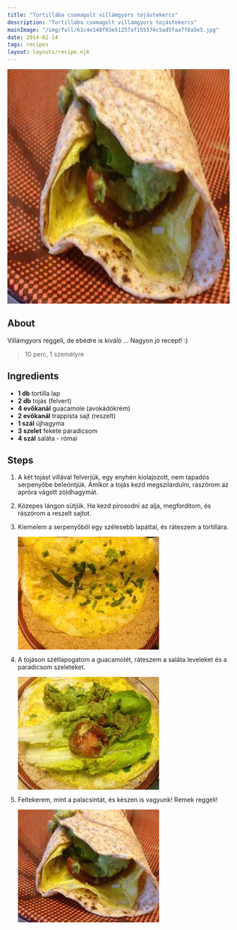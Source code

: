 ```yaml
---
title: "Tortillába csomagolt villámgyors tojástekercs"
description: "Tortillába csomagolt villámgyors tojástekercs"
mainImage: "/img/full/61c4e148f93e51257af155574c5ad5faa7f8a5e5.jpg"
date: 2014-02-14
tags: recipes
layout: layouts/recipe.njk
---
```

                            
<p align="center"><a href="https://cookpad.com/hu/receptek/1925452-tortillaba-csomagolt-villamgyors-tojastekercs" rel="Recipe source page"><img width="751" height="532" src="/img/full/61c4e148f93e51257af155574c5ad5faa7f8a5e5.jpg"/></a></p>

## About
<p class="mb-sm">Villámgyors reggeli, de ebédre is kiváló ... Nagyon jó recept! :)</p>

> 10 perc, 1 személyre 

## Ingredients
* **1 db** tortilla lap
* **2 db** tojás (felvert)
* **4 evőkanál** guacamole (avokádókrém)
* **2 evőkanál** trappista sajt (reszelt)
* **1 szál** újhagyma
* **3 szelet** fekete paradicsom
* **4 szál** saláta - római

## Steps

1. A két tojást villával felverjük, egy enyhén kiolajozott, nem tapadós serpenyőbe beleöntjük. Amikor a tojás kezd megszilárdulni, rászórom az apróra vágott zöldhagymát.
 
    <div style="clear: both"/>

2. Közepes lángon sütjük. Ha kezd pirosodni az alja, megforditom, és rászórom a reszelt sajtot.
 
    <div style="clear: both"/>

3. Kiemelem a serpenyőből egy szélesebb lapáttal, és ráteszem a tortillára.
 
    <p><img width="320" height="256" align="left" src="/img/full/09a294f9e27b631e054465e6e84ed3648773a641.jpg"/></p><div style="clear: both"/>

4. A tojáson szétlapogatom a guacamolét, ráteszem a saláta leveleket és a paradicsom szeleteket.
 
    <p><img width="320" height="256" align="left" src="/img/full/a3b61297e1c3f78d6ac2f87cb54d482cabac1466.jpg"/></p><div style="clear: both"/>

5. Feltekerem, mint a palacsintát, és készen is vagyunk! Remek reggeli!
 
    <p><img width="320" height="256" align="left" src="/img/full/872ab3662737523166518554135e6b254b0e92cb.jpg"/></p><div style="clear: both"/>


